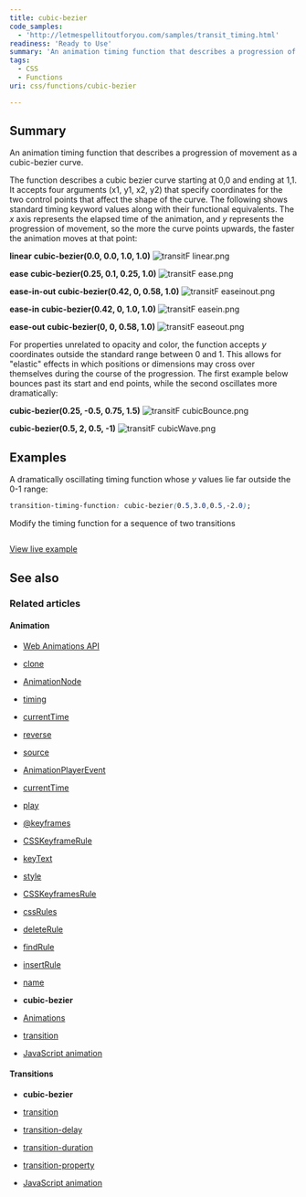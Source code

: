 ```yaml
---
title: cubic-bezier
code_samples:
  - 'http://letmespellitoutforyou.com/samples/transit_timing.html'
readiness: 'Ready to Use'
summary: 'An animation timing function that describes a progression of movement as a cubic-bezier curve.'
tags:
  - CSS
  - Functions
uri: css/functions/cubic-bezier

---
```

## Summary

An animation timing function that describes a progression of movement as a cubic-bezier curve.

 The function describes a cubic bezier curve starting at 0,0 and ending at 1,1. It accepts four arguments (x1, y1, x2, y2) that specify coordinates for the two control points that affect the shape of the curve. The following shows standard timing keyword values along with their functional equivalents. The *x* axis represents the elapsed time of the animation, and *y* represents the progression of movement, so the more the curve points upwards, the faster the animation moves at that point:

**linear**
**cubic-bezier(0.0, 0.0, 1.0, 1.0)** ![transitF linear.png](/assets/thumb/8/8e/transitF_linear.png/230px-transitF_linear.png)

**ease**
**cubic-bezier(0.25, 0.1, 0.25, 1.0)** ![transitF ease.png](/assets/thumb/7/73/transitF_ease.png/230px-transitF_ease.png)

**ease-in-out**
**cubic-bezier(0.42, 0, 0.58, 1.0)** ![transitF easeinout.png](/assets/thumb/6/67/transitF_easeinout.png/230px-transitF_easeinout.png)

**ease-in**
**cubic-bezier(0.42, 0, 1.0, 1.0)** ![transitF easein.png](/assets/thumb/6/64/transitF_easein.png/230px-transitF_easein.png)

**ease-out**
**cubic-bezier(0, 0, 0.58, 1.0)** ![transitF easeout.png](/assets/thumb/0/00/transitF_easeout.png/230px-transitF_easeout.png)

For properties unrelated to opacity and color, the function accepts *y* coordinates outside the standard range between 0 and 1. This allows for "elastic" effects in which positions or dimensions may cross over themselves during the course of the progression. The first example below bounces past its start and end points, while the second oscillates more dramatically:

**cubic-bezier(0.25, -0.5, 0.75, 1.5)** ![transitF cubicBounce.png](/assets/thumb/2/2d/transitF_cubicBounce.png/230px-transitF_cubicBounce.png)

**cubic-bezier(0.5, 2, 0.5, -1)** ![transitF cubicWave.png](/assets/thumb/2/2d/transitF_cubicWave.png/230px-transitF_cubicWave.png)

## Examples

A dramatically oscillating timing function whose *y* values lie far outside the 0-1 range:

``` css
transition-timing-function: cubic-bezier(0.5,3.0,0.5,-2.0);
```

Modify the timing function for a sequence of two transitions

```

```

[View live example](http://letmespellitoutforyou.com/samples/transit_timing.html)

## See also

### Related articles

#### Animation

-   [Web Animations API](/apis/web_animations)

-   [clone](/apis/web_animations/AnimationEffect/clone)

-   [AnimationNode](/apis/web_animations/AnimationNode)

-   [timing](/apis/web_animations/AnimationNode/timing)

-   [currentTime](/apis/web_animations/AnimationPlayer/currentTime)

-   [reverse](/apis/web_animations/AnimationPlayer/reverse)

-   [source](/apis/web_animations/AnimationPlayer/source)

-   [AnimationPlayerEvent](/apis/web_animations/AnimationPlayerEvent)

-   [currentTime](/apis/web_animations/AnimationTimeline/currentTime)

-   [play](/apis/web_animations/AnimationTimeline/play)

-   [@keyframes](/css/atrules/@keyframes)

-   [CSSKeyframeRule](/css/cssom/CSSKeyframeRule)

-   [keyText](/css/cssom/CSSKeyframeRule/keyText)

-   [style](/css/cssom/CSSKeyframeRule/style)

-   [CSSKeyframesRule](/css/cssom/CSSKeyframesRule)

-   [cssRules](/css/cssom/CSSKeyframesRule/cssRules)

-   [deleteRule](/css/cssom/CSSKeyframesRule/deleteRule)

-   [findRule](/css/cssom/CSSKeyframesRule/findRule)

-   [insertRule](/css/cssom/CSSKeyframesRule/insertRule)

-   [name](/css/cssom/CSSKeyframesRule/name)

-   **cubic-bezier**

-   [Animations](/css/properties/animations)

-   [transition](/css/properties/transition)

-   [JavaScript animation](/tutorials/animation_in_javascript_2)

#### Transitions

-   **cubic-bezier**

-   [transition](/css/properties/transition)

-   [transition-delay](/css/properties/transition-delay)

-   [transition-duration](/css/properties/transition-duration)

-   [transition-property](/css/properties/transition-property)

-   [JavaScript animation](/tutorials/animation_in_javascript_2)

